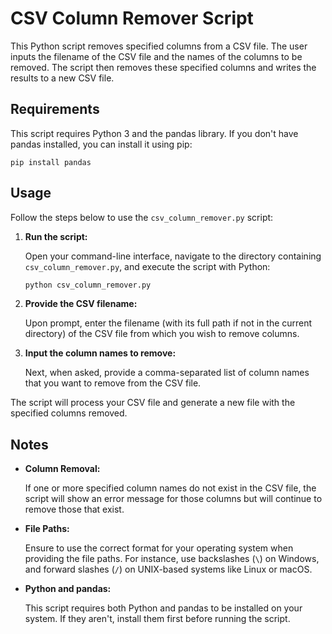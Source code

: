 # CSV Column Remover Script

This Python script removes specified columns from a CSV file. The user inputs the filename of the CSV file and the names of the columns to be removed. The script then removes these specified columns and writes the results to a new CSV file.

## Requirements

This script requires Python 3 and the pandas library. If you don't have pandas installed, you can install it using pip:

```shell
pip install pandas
```
## Usage

Follow the steps below to use the `csv_column_remover.py` script:

1. **Run the script:** 

    Open your command-line interface, navigate to the directory containing `csv_column_remover.py`, and execute the script with Python:
    ```bash
    python csv_column_remover.py
    ```

2. **Provide the CSV filename:** 

    Upon prompt, enter the filename (with its full path if not in the current directory) of the CSV file from which you wish to remove columns.

3. **Input the column names to remove:** 

    Next, when asked, provide a comma-separated list of column names that you want to remove from the CSV file.

The script will process your CSV file and generate a new file with the specified columns removed.

## Notes

- **Column Removal:** 

    If one or more specified column names do not exist in the CSV file, the script will show an error message for those columns but will continue to remove those that exist.

- **File Paths:** 

    Ensure to use the correct format for your operating system when providing the file paths. For instance, use backslashes (`\`) on Windows, and forward slashes (`/`) on UNIX-based systems like Linux or macOS.

- **Python and pandas:** 

    This script requires both Python and pandas to be installed on your system. If they aren't, install them first before running the script.
